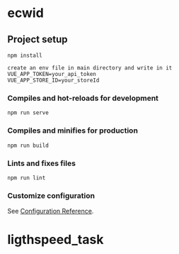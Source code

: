 # ecwid

## Project setup
```
npm install

create an env file in main directory and write in it
VUE_APP_TOKEN=your_api_token
VUE_APP_STORE_ID=your_storeId

```

### Compiles and hot-reloads for development
```
npm run serve
```

### Compiles and minifies for production
```
npm run build
```

### Lints and fixes files
```
npm run lint
```

### Customize configuration
See [Configuration Reference](https://cli.vuejs.org/config/).
# ligthspeed_task
